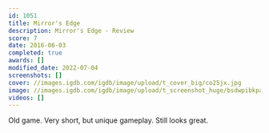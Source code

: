 ```yaml
---
id: 1051
title: Mirror's Edge
description: Mirror's Edge - Review
score: 7
date: 2016-06-03
completed: true
awards: []
modified_date: 2022-07-04
screenshots: []
cover: //images.igdb.com/igdb/image/upload/t_cover_big/co25jx.jpg
image: //images.igdb.com/igdb/image/upload/t_screenshot_huge/bsdwpibkpavvr8lwgobj.jpg
videos: []
---
```

Old game. Very short, but unique gameplay. Still looks great.